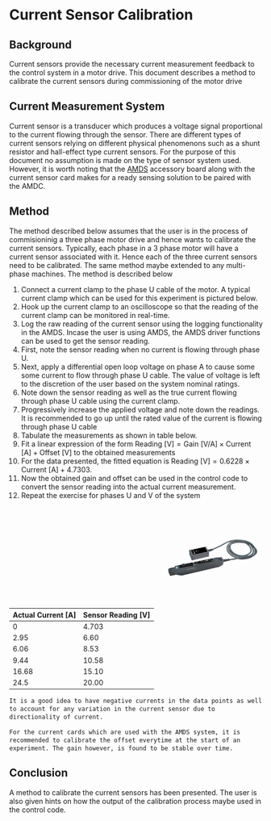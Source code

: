 # Current Sensor Calibration

## Background

Current sensors provide the necessary current measurement feedback to the control system in a motor drive. This document describes a method to calibrate the current sensors during commissioning of the motor drive

## Current Measurement System

Current sensor is a transducer which produces a voltage signal proportional to the current flowing through the sensor. There are different types of current sensors relying on different physical phenomenons such as a shunt resistor and hall-effect type current sensors. For the purpose of this document no assumption is made on the type of sensor system used. However, it is worth noting that the [AMDS](https://docs.amdc.dev/accessories/amds/index.html) accessory board along with the current sensor card makes for a ready sensing solution to be paired with the AMDC.

## Method

The method described below assumes that the user is in the process of commisioninig a three phase motor drive and hence wants to calibrate the current sensors. Typically, each phase in a 3 phase motor will have a current sensor associated with it. Hence each of the three current sensors need to be calibrated. The same method maybe extended to any multi-phase machines. The method is described below

1. Connect a current clamp to the phase U cable of the motor. A typical current clamp which can be used for this experiment is pictured below.
1. Hook up the current clamp to an oscilloscope so that the reading of the current clamp can be monitored in real-time.
1. Log the raw reading of the current sensor using the logging functionality in the AMDS. Incase the user is using AMDS, the AMDS driver functions can be used to get the sensor reading.
1. First, note the sensor reading when no current is flowing through phase U.
1. Next, apply a differential open loop voltage on phase A to cause some some current to flow through phase U cable. The value of voltage is left to the discretion of the user based on the system nominal ratings.
1. Note down the sensor reading as well as the true current flowing through phase U cable using the current clamp.
1. Progressively increase the applied voltage and note down the readings. It is recommended to go up until the rated value of the current is flowing through phase U cable
1. Tabulate the measurements as shown in table below.
1. Fit a linear expression of the form $\text{Reading [V]} = \text{Gain [V/A]} \times \text{Current [A]} + \text{Offset [V]}$ to the obtained measurements
1. For the data presented, the fitted equation is $\text{Reading [V]} = 0.6228 \times \text{Current [A]} + 4.7303$.
1. Now the obtained gain and offset can be used in the control code to convert the sensor reading into the actual current measurement.
1. Repeat the exercise for phases U and V of the system

<img src="./images/MFG_CP030.jpg" width="40%" align="right"/>


| Actual Current [A]|Sensor Reading [V]|
| --- | --- |
 | 0 |4.703 |
 | 2.95 |6.60|
| 6.06 |8.53 |
| 9.44 |10.58|
| 16.68 |15.10 |
| 24.5 |20.00 |

```{tip}
It is a good idea to have negative currents in the data points as well to account for any variation in the current sensor due to directionality of current.
```

```{tip}
For the current cards which are used with the AMDS system, it is recommended to calibrate the offset everytime at the start of an experiment. The gain however, is found to be stable over time.
```

## Conclusion

A method to calibrate the current sensors has been presented. The user is also given hints on how the output of the calibration process maybe used in the control code.
